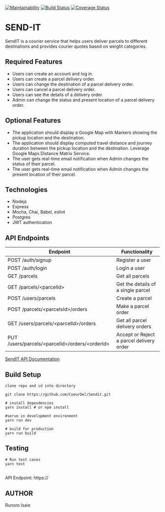 [![Maintainability](https://api.codeclimate.com/v1/badges/ec81a45d5f4fa1409536/maintainability)](https://codeclimate.com/github/COEURdel/Send-IT/maintainability) [![Build Status](https://travis-ci.org/COEURdel/Send-IT.svg?branch=master)](https://travis-ci.org/COEURdel/Send-IT) [![Coverage Status](https://coveralls.io/repos/github/COEURdel/Send-IT/badge.svg)](https://coveralls.io/github/COEURdel/Send-IT)

# SEND-IT


SendIT is a courier service that helps users deliver parcels to different destinations and provides courier quotes based on weight categories.

## Required Features

- Users can create an account and log in.
- Users can create a parcel delivery order.
- Users can change the destination of a parcel delivery order.
- Users can cancel a parcel delivery order.
- Users can see the details of a delivery order.
- Admin can change the status and present location of a parcel delivery order.

## Optional Features

- The application should display a Google Map with Markers showing the pickup location
and the destination.
- The application should display computed travel distance and journey duration between
the pickup location and the destination. Leverage Google Maps Distance Matrix Service.
- The user gets real-time email notification when Admin changes the status of their parcel.
- The user gets real-time email notification when Admin changes the present location of their parcel.


## Technologies

- Nodejs
- Express
- Mocha, Chai, Babel, eslint
- Postgres
- JWT authentication

## API Endpoints

| Endpoint                                         | Functionality                      |
| ------------------------------------------------ | ---------------------------------- |
| POST /auth/signup                                | Register a user                    |
| POST /auth/login                                 | Login a user                       |
| GET /parcels                                       | Get all parcels        |
| GET /parcels/\<parcelId>                             | Get the details of a single parcel |
| POST /users/parcels                                | Create a parcel                |
| POST /parcels/\<parcelsId>/orders                   | Make a parcel order               |
| GET /users/parcels/\<parcelId>/orders              | Get all parcel delivery orders           |
| PUT /users/parcels/\<parcelId>/orders/\<orderId> | Accept or Reject a parcel delivery order    |

[SendIT API Documentation](https://___.docs.apiary.io/#)

## Build Setup

```
clone repo and cd into directory

git clone https://github.com/CoeurDel/Sendit.git
```
```
# install dependencies
yarn install # or npm install

#serve in development environment
yarn run dev

# build for production
yarn run build
```

## Testing

```
# Run test cases
yarn test
```

##

API Endpoint: https://

## AUTHOR
Runoro Isaie


